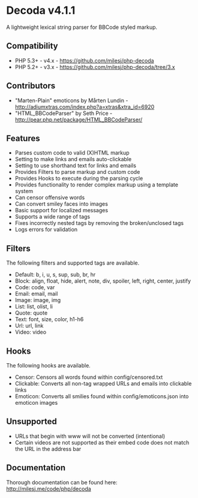# Decoda v4.1.1 #

A lightweight lexical string parser for BBCode styled markup.

## Compatibility ##

* PHP 5.3+ - v4.x - https://github.com/milesj/php-decoda
* PHP 5.2+ - v3.x - https://github.com/milesj/php-decoda/tree/3.x

## Contributors ##

* "Marten-Plain" emoticons by Mårten Lundin - http://adiumxtras.com/index.php?a=xtras&xtra_id=6920
* "HTML_BBCodeParser" by Seth Price - http://pear.php.net/package/HTML_BBCodeParser/

## Features ##

* Parses custom code to valid (X)HTML markup
* Setting to make links and emails auto-clickable
* Setting to use shorthand text for links and emails
* Provides Filters to parse markup and custom code
* Provides Hooks to execute during the parsing cycle
* Provides functionality to render complex markup using a template system
* Can censor offensive words
* Can convert smiley faces into images
* Basic support for localized messages
* Supports a wide range of tags
* Fixes incorrectly nested tags by removing the broken/unclosed tags
* Logs errors for validation

## Filters ##

The following filters and supported tags are available.

* Default: b, i, u, s, sup, sub, br, hr
* Block: align, float, hide, alert, note, div, spoiler, left, right, center, justify
* Code: code, var
* Email: email, mail
* Image: image, img
* List: list, olist, li
* Quote: quote
* Text: font, size, color, h1-h6
* Url: url, link
* Video: video

## Hooks ##

The following hooks are available.

* Censor: Censors all words found within config/censored.txt
* Clickable: Converts all non-tag wrapped URLs and emails into clickable links
* Emoticon: Converts all smilies found within config/emoticons.json into emoticon images

## Unsupported ##

* URLs that begin with www will not be converted (intentional)
* Certain videos are not supported as their embed code does not match the URL in the address bar

## Documentation ##

Thorough documentation can be found here: http://milesj.me/code/php/decoda